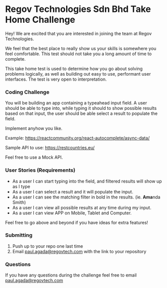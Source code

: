 # Regov Technologies Sdn Bhd Take Home Challenge

Hey! We are excited that you are interested in joining the team at Regov Technologies.

We feel that the best place to really show us your skills is somewhere you feel comfortable. This test should not take you a long amount of time to complete.

This take home test is used to determine how you go about solving problems logically, as well as building out easy to use, performant user interfaces. The test is very open to interpretation.

### Coding Challenge

You will be building an app containing a typeahead input field.
A user should be able to type into, while typing it should to show possible results based on that input, the user should be able select a result to populate the field.

Implement anyhow you like.

Example: https://reactcommunity.org/react-autocomplete/async-data/

Sample API to use: https://restcountries.eu/

Feel free to use a Mock API.

### User Stories (Requirements)

- As a user I can start typing into the field, and filtered results will show up as I type
- As a user I can select a result and it will populate the input.
- As a user I can see the matching filter in bold in the results. (ie. **Ama**nda Smith)
- As a user I can view all possible results at any time during my input.
- As a user I can view APP on Mobile, Tablet and Computer.

Feel free to go above and beyond if you have ideas for extra features!

### Submitting

1. Push up to your repo one last time
2. Email paul.agada@regovtech.com with the link to your repository

### Questions

If you have any questions during the challenge feel free to email paul.agada@regovtech.com
